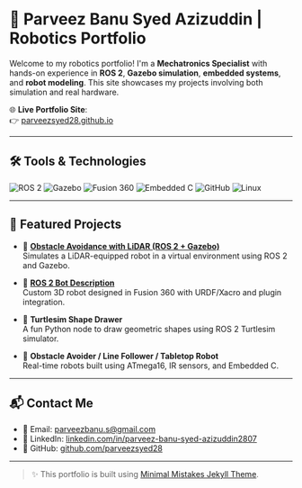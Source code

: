 # 🧠 Parveez Banu Syed Azizuddin | Robotics Portfolio

Welcome to my robotics portfolio! I'm a **Mechatronics Specialist** with hands-on experience in **ROS 2**, **Gazebo simulation**, **embedded systems**, and **robot modeling**. This site showcases my projects involving both simulation and real hardware.

🌐 **Live Portfolio Site**:  
👉 [parveezsyed28.github.io](https://parveezsyed28.github.io)

---

## 🛠️ Tools & Technologies

![ROS 2](https://img.shields.io/badge/ROS2-Humble-blue?logo=ros)
![Gazebo](https://img.shields.io/badge/Gazebo-Simulation-yellowgreen?logo=linux)
![Fusion 360](https://img.shields.io/badge/Fusion%20360-CAD-orange)
![Embedded C](https://img.shields.io/badge/Embedded%20C-Microcontroller-blueviolet)
![GitHub](https://img.shields.io/badge/GitHub-Code%20Hosting-black?logo=github)
![Linux](https://img.shields.io/badge/Linux-Ubuntu-ff7043?logo=linux)

---

## 🔧 Featured Projects

- 🦾 **[Obstacle Avoidance with LiDAR (ROS 2 + Gazebo)](https://github.com/parveezsyed28/obstacle_avoidance_lidar)**  
  Simulates a LiDAR-equipped robot in a virtual environment using ROS 2 and Gazebo.

- 🤖 **[ROS 2 Bot Description](https://github.com/parveezsyed28/ros2_bot_description)**  
  Custom 3D robot designed in Fusion 360 with URDF/Xacro and plugin integration.

- 🐢 **Turtlesim Shape Drawer**  
  A fun Python node to draw geometric shapes using ROS 2 Turtlesim simulator.

- 🔌 **Obstacle Avoider / Line Follower / Tabletop Robot**  
  Real-time robots built using ATmega16, IR sensors, and Embedded C.

---

## 📬 Contact Me

- 📧 Email: [parveezbanu.s@gmail.com](mailto:parveezbanu.s@gmail.com)  
- 💼 LinkedIn: [linkedin.com/in/parveez-banu-syed-azizuddin2807](https://www.linkedin.com/in/parveez-banu-syed-azizuddin2807)  
- 🧠 GitHub: [github.com/parveezsyed28](https://github.com/parveezsyed28)

---

> ✨ This portfolio is built using [Minimal Mistakes Jekyll Theme](https://mmistakes.github.io/minimal-mistakes/).
